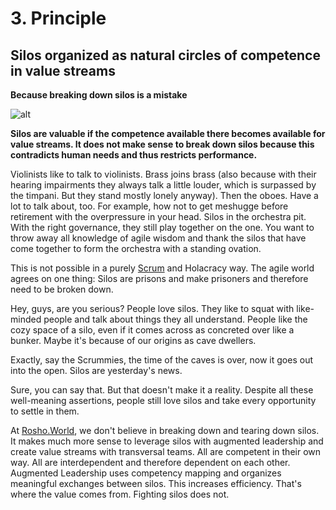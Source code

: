 # 3. Principle

## Silos organized as natural circles of competence in value streams

**Because breaking down silos is a mistake**

![alt](../images/3-principle-space-hermit-1800x1350-1-1024x768.webp)

**Silos are valuable if the competence available there becomes available for value streams. It does not make sense to break down silos because this contradicts human needs and thus restricts performance.**

Violinists like to talk to violinists. Brass joins brass (also because with their hearing impairments they always talk a little louder, which is surpassed by the timpani. But they stand mostly lonely anyway). Then the oboes. Have a lot to talk about, too. For example, how not to get meshugge before retirement with the overpressure in your head. Silos in the orchestra pit. With the right governance, they still play together on the one. You want to throw away all knowledge of agile wisdom and thank the silos that have come together to form the orchestra with a standing ovation.

This is not possible in a purely [Scrum](https://rosho.world/en/safe/what-is-scrum/) and Holacracy way. The agile world agrees on one thing: Silos are prisons and make prisoners and therefore need to be broken down.

Hey, guys, are you serious? People love silos. They like to squat with like-minded people and talk about things they all understand. People like the cozy space of a silo, even if it comes across as concreted over like a bunker. Maybe it's because of our origins as cave dwellers.

Exactly, say the Scrummies, the time of the caves is over, now it goes out into the open. Silos are yesterday's news.

Sure, you can say that. But that doesn't make it a reality. Despite all these well-meaning assertions, people still love silos and take every opportunity to settle in them.

At [Rosho.World](https://rosho.world/en/power/about-us/), we don't believe in breaking down and tearing down silos. It makes much more sense to leverage silos with augmented leadership and create value streams with transversal teams. All are competent in their own way. All are interdependent and therefore dependent on each other. Augmented Leadership uses competency mapping and organizes meaningful exchanges between silos. This increases efficiency. That's where the value comes from. Fighting silos does not.
